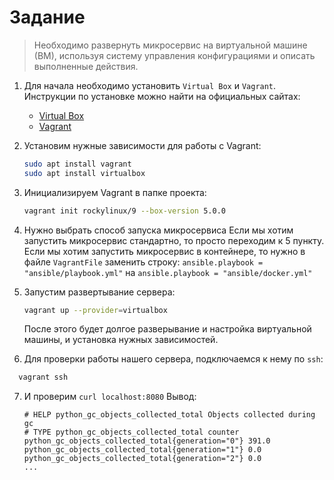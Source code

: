 # Задание

> Необходимо развернуть микросервис на виртуальной машине (ВМ), используя систему управления конфигурациями и описать выполненные действия.

1. Для начала необходимо установить `Virtual Box` и `Vagrant`. Инструкции по установке можно найти на официальных сайтах:

   - [Virtual Box](https://www.virtualbox.org/wiki/Downloads)
   - [Vagrant](https://developer.hashicorp.com/vagrant/install)

2. Установим нужные зависимости для работы с Vagrant:

   ```bash
   sudo apt install vagrant
   sudo apt install virtualbox
   ```

3. Инициализируем Vagrant в папке проекта:

   ```bash
   vagrant init rockylinux/9 --box-version 5.0.0
   ```

4. Нужно выбрать способ запуска микросервиса
   Если мы хотим запустить микросервис стандартно, то просто переходим к 5 пункту.
   Если мы хотим запустить микросервис в контейнере, то нужно в файле `VagrantFile` заменить строку:
   `ansible.playbook = "ansible/playbook.yml"` на `ansible.playbook = "ansible/docker.yml"`

5. Запустим развертывание сервера:

   ```bash
   vagrant up --provider=virtualbox
   ```

   После этого будет долгое разверывание и настройка виртуальной машины, и установка нужных зависимостей.

6. Для проверки работы нашего сервера, подключаемся к нему по `ssh`:

```bash
  vagrant ssh
```

7. И проверим `curl localhost:8080`
   Вывод:
   ```
   # HELP python_gc_objects_collected_total Objects collected during gc
   # TYPE python_gc_objects_collected_total counter
   python_gc_objects_collected_total{generation="0"} 391.0
   python_gc_objects_collected_total{generation="1"} 0.0
   python_gc_objects_collected_total{generation="2"} 0.0
   ...
   ```
